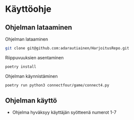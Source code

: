 # Käyttöohje

## Ohjelman lataaminen 

Ohjelman lataaminen
```bash
git clone git@github.com:adarautiainen/HarjoitusRepo.git
```
Riippuvuuksien asentaminen
```bash
poetry install
```
Ohjelman käynnistäminen
```bash
poetry run python3 connectfour/game/connect4.py
```

## Ohjelman käyttö

- Ohjelma hyväksyy käyttäjän syötteenä numerot 1-7
